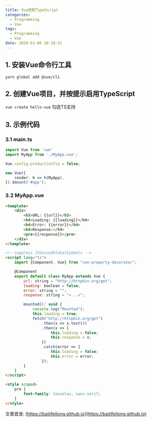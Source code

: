 ```yaml
---
title: Vue搭配TypeScript
categories:
  - Programming
  - Vue
tags:
  - Programming
  - Vue
date: 2020-01-06 16:18:31
---
```


## 1. 安装Vue命令行工具

`yarn global add @vue/cli`

## 2. 创建Vue项目，并按提示启用TypeScript

`vue create hello-vue` 勾选TS支持

## 3. 示例代码

<!--more-->

### 3.1 main.ts

```typescript
import Vue from 'vue'
import MyApp from './MyApp.vue';

Vue.config.productionTip = false;

new Vue({
    render: h => h(MyApp),
}).$mount('#app');
```

### 3.2 MyApp.vue

```html
<template>
    <div>
        <h3>URL: {{url}}</h3>
        <h4>Loading: {{loading}}</h4>
        <h4>Error: {{error}}</h4>
        <h4>Response:</h4>
        <pre>{{response}}</pre>
    </div>
</template>

<!--suppress JSUnusedGlobalSymbols -->
<script lang="ts">
    import {Component, Vue} from "vue-property-decorator";

    @Component
    export default class MyApp extends Vue {
        url: string = "http://httpbin.org/get";
        loading: boolean = false;
        error: string = "";
        response: string = "<...>";

        mounted(): void {
            console.log("Mounted");
            this.loading = true;
            fetch("http://httpbin.org/get")
                .then(x => x.text())
                .then(x => {
                    this.loading = false;
                    this.response = x;
                })
                .catch(error => {
                    this.loading = false;
                    this.error = error;
                });
        }
    }
</script>

<style scoped>
    pre {
        font-family: Consolas, sans-serif;
    }
</style>
```

文章首发: [https://baijifeilong.github.io](https://baijifeilong.github.io)
